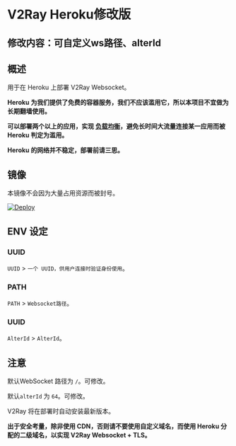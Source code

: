 # V2Ray Heroku修改版
## 修改内容：可自定义ws路径、alterId

## 概述

用于在 Heroku 上部署 V2Ray Websocket。

**Heroku 为我们提供了免费的容器服务，我们不应该滥用它，所以本项目不宜做为长期翻墙使用。**

**可以部署两个以上的应用，实现 [负载均衡](https://toutyrater.github.io/app/balance.html)，避免长时间大流量连接某一应用而被 Heroku 判定为滥用。**

**Heroku 的网络并不稳定，部署前请三思。**

## 镜像

本镜像不会因为大量占用资源而被封号。

[![Deploy](https://www.herokucdn.com/deploy/button.png)](https://dashboard.heroku.com/new?template=https%3A%2F%2Fgithub.com%2Fenxier%2Fv2ray-heroku)

## ENV 设定

### UUID

`UUID` > `一个 UUID，供用户连接时验证身份使用`。

### PATH

`PATH` > `Websocket路径`。

### UUID

`AlterId` > `AlterId`。

## 注意

默认WebSocket 路径为 `/`。可修改。

默认`alterId` 为 `64`。可修改。

V2Ray 将在部署时自动安装最新版本。

**出于安全考量，除非使用 CDN，否则请不要使用自定义域名，而使用 Heroku 分配的二级域名，以实现 V2Ray Websocket + TLS。**
